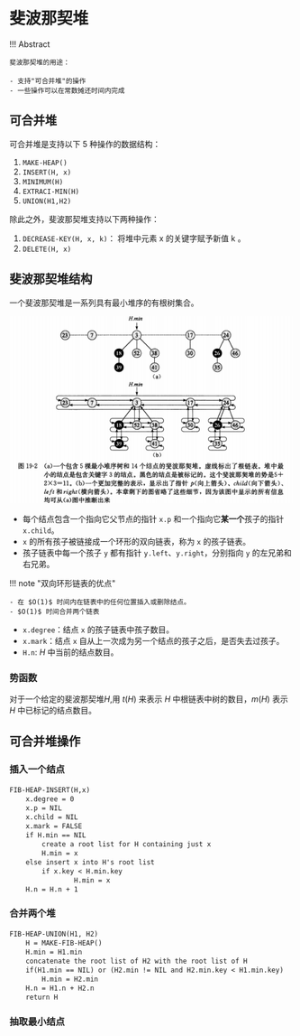 # 斐波那契堆

!!! Abstract

    斐波那契堆的用途：

    - 支持"可合并堆"的操作
    - 一些操作可以在常数摊还时间内完成

## 可合并堆

可合并堆是支持以下 5 种操作的数据结构：

1. `MAKE-HEAP()`
2. `INSERT(H, x)`
3. `MINIMUM(H)`
4. `EXTRACI-MIN(H)`
5. `UNION(H1,H2)`

除此之外，斐波那契堆支持以下两种操作：

1. `DECREASE-KEY(H, x, k)`： 将堆中元素 x 的关键字赋予新值 k 。
2. `DELETE(H, x)`


## 斐波那契堆结构

一个斐波那契堆是一系列具有最小堆序的有根树集合。

![](image/1.png)

- 每个结点包含一个指向它父节点的指针 `x.p` 和一个指向它**某一个**孩子的指针 `x.child`。
- `x` 的所有孩子被链接成一个环形的双向链表，称为 `x` 的孩子链表。
- 孩子链表中每一个孩子 `y` 都有指针 `y.left`、`y.right`，分别指向 `y` 的左兄弟和右兄弟。

!!! note "双向环形链表的优点"

    - 在 $O(1)$ 时间内在链表中的任何位置插入或删除结点。
    - $O(1)$ 时间合并两个链表

- `x.degree`：结点 `x` 的孩子链表中孩子数目。
- `x.mark`：结点 `x` 自从上一次成为另一个结点的孩子之后，是否失去过孩子。
- `H.n`: $H$ 中当前的结点数目。

### 势函数

对于一个给定的斐波那契堆$H$,用 $t(H)$ 来表示 $H$ 中根链表中树的数目，$m(H)$ 表示 $H$ 中已标记的结点数目。


## 可合并堆操作

### 插入一个结点

```
FIB-HEAP-INSERT(H,x)
    x.degree = 0
    x.p = NIL
    x.child = NIL
    x.mark = FALSE
    if H.min == NIL
        create a root list for H containing just x
        H.min = x
    else insert x into H's root list
        if x.key < H.min.key
                H.min = x
    H.n = H.n + 1
```

### 合并两个堆

```
FIB-HEAP-UNION(H1, H2)
    H = MAKE-FIB-HEAP()
    H.min = H1.min
    concatenate the root list of H2 with the root list of H
    if(H1.min == NIL) or (H2.min != NIL and H2.min.key < H1.min.key)
        H.min = H2.min
    H.n = H1.n + H2.n
    return H 
```

### 抽取最小结点

